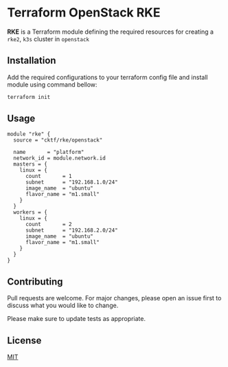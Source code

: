 # Terraform OpenStack RKE

**RKE** is a Terraform module defining the required resources for creating a `rke2`, `k3s` cluster in `openstack`

## Installation

Add the required configurations to your terraform config file and install module using command bellow:

```bash
terraform init
```

## Usage

```hcl
module "rke" {
  source = "cktf/rke/openstack"

  name       = "platform"
  network_id = module.network.id
  masters = {
    linux = {
      count       = 1
      subnet      = "192.168.1.0/24"
      image_name  = "ubuntu"
      flavor_name = "m1.small"
    }
  }
  workers = {
    linux = {
      count       = 2
      subnet      = "192.168.2.0/24"
      image_name  = "ubuntu"
      flavor_name = "m1.small"
    }
  }
}
```

## Contributing

Pull requests are welcome. For major changes, please open an issue first to discuss what you would like to change.

Please make sure to update tests as appropriate.

## License

[MIT]()
